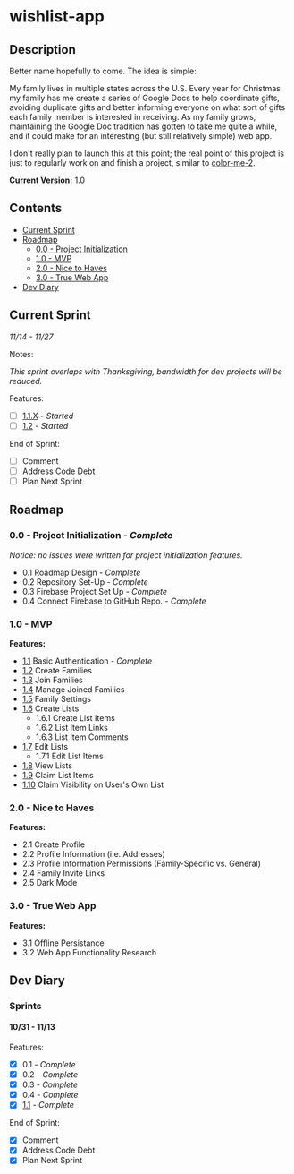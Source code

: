 # wishlist-app

## Description
Better name hopefully to come. The idea is simple:

My family lives in multiple states across the U.S. Every year for Christmas my family has me create a series of Google Docs to help coordinate gifts, avoiding duplicate gifts and better informing everyone on what sort of gifts each family member is interested in receiving. As my family grows, maintaining the Google Doc tradition has gotten to take me quite a while, and it could make for an interesting (but still relatively simple) web app.

I don't really plan to launch this at this point; the real point of this project is just to regularly work on and finish a project, similar to [color-me-2](https://github.com/susanpallmann/color-me-2).

**Current Version:** 1.0

## Contents
* [Current Sprint](#current-sprint)
* [Roadmap](#roadmap)
  * [0.0 - Project Initialization](#00---project-initialization)
  * [1.0 - MVP](#10---mvp)
  * [2.0 - Nice to Haves](#20---nice-to-haves)
  * [3.0 - True Web App](#30---true-web-app)
* [Dev Diary](#dev-diary)

## Current Sprint
*11/14 - 11/27*

Notes:

*This sprint overlaps with Thanksgiving, bandwidth for dev projects will be reduced.*

Features:
- [ ] [1.1.X](https://github.com/susanpallmann/wishlist-app/issues/13)  - *Started*
- [ ] [1.2](https://github.com/susanpallmann/wishlist-app/issues/2)  - *Started*

End of Sprint:
- [ ] Comment
- [ ] Address Code Debt
- [ ] Plan Next Sprint

## Roadmap

### 0.0 - Project Initialization - *Complete*
*Notice: no issues were written for project initialization features.*
* 0.1 Roadmap Design - *Complete*
* 0.2 Repository Set-Up - *Complete*
* 0.3 Firebase Project Set Up - *Complete*
* 0.4 Connect Firebase to GitHub Repo. - *Complete*

### 1.0 - MVP
**Features:**
* [1.1](https://github.com/susanpallmann/wishlist-app/issues/1) Basic Authentication - *Complete*
* [1.2](https://github.com/susanpallmann/wishlist-app/issues/2) Create Families
* [1.3](https://github.com/susanpallmann/wishlist-app/issues/3) Join Families
* [1.4](https://github.com/susanpallmann/wishlist-app/issues/4) Manage Joined Families
* [1.5](https://github.com/susanpallmann/wishlist-app/issues/5) Family Settings
* [1.6](https://github.com/susanpallmann/wishlist-app/issues/6) Create Lists
  * 1.6.1 Create List Items
  * 1.6.2 List Item Links
  * 1.6.3 List Item Comments
* [1.7](https://github.com/susanpallmann/wishlist-app/issues/7) Edit Lists
  * 1.7.1 Edit List Items
* [1.8](https://github.com/susanpallmann/wishlist-app/issues/8) View Lists
* [1.9](https://github.com/susanpallmann/wishlist-app/issues/9) Claim List Items
* [1.10](https://github.com/susanpallmann/wishlist-app/issues/10) Claim Visibility on User's Own List

### 2.0 - Nice to Haves
**Features:**
* 2.1 Create Profile
* 2.2 Profile Information (i.e. Addresses)
* 2.3 Profile Information Permissions (Family-Specific vs. General)
* 2.4 Family Invite Links
* 2.5 Dark Mode

### 3.0 - True Web App
**Features:**
* 3.1 Offline Persistance
* 3.2 Web App Functionality Research

## Dev Diary

### Sprints
#### 10/31 - 11/13

Features:
- [X] 0.1 - *Complete*
- [X] 0.2 - *Complete*
- [X] 0.3 - *Complete*
- [X] 0.4 - *Complete*
- [X] [1.1](https://github.com/susanpallmann/wishlist-app/issues/1) - *Complete*

End of Sprint:
- [X] Comment
- [X] Address Code Debt
- [X] Plan Next Sprint
